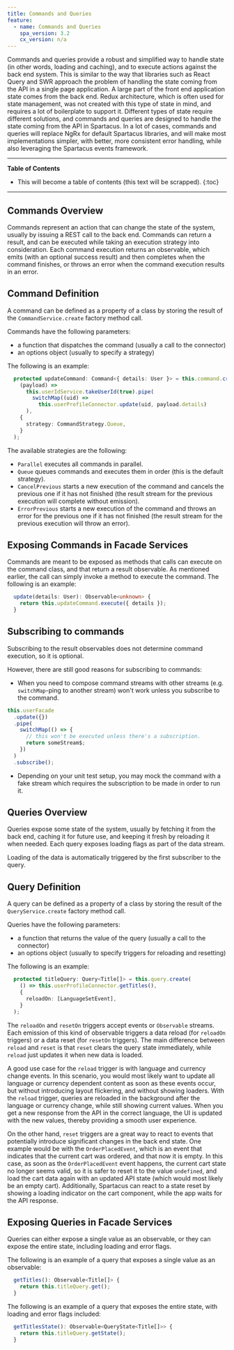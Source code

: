 ```yaml
---
title: Commands and Queries
feature:
  - name: Commands and Queries
    spa_version: 3.2
    cx_version: n/a
---
```


Commands and queries provide a robust and simplified way to handle state (in other words, loading and caching), and to execute actions against the back end system. This is similar to the way that libraries such as React Query and SWR approach the problem of handling the state coming from the API in a single page application. A large part of the front end application state comes from the back end. Redux architecture, which is often used for state management, was not created with this type of state in mind, and requires a lot of boilerplate to support it. Different types of state require different solutions, and commands and queries are designed to handle the state coming from the API in Spartacus. In a lot of cases, commands and queries will replace NgRx for default Spartacus libraries, and will make most implementations simpler, with better, more consistent error handling, while also leveraging the Spartacus events framework.

---

**Table of Contents**

- This will become a table of contents (this text will be scrapped).
  {:toc}

---

## Commands Overview

Commands represent an action that can change the state of the system, usually by issuing a REST call to the back end. Commands can return a result, and can be executed while taking an execution strategy into consideration. Each command execution returns an observable, which emits (with an optional success result) and then completes when the command finishes, or throws an error when the command execution results in an error.

## Command Definition

A command can be defined as a property of a class by storing the result of the `CommandService.create` factory method call.

Commands have the following parameters:

- a function that dispatches the command (usually a call to the connector)
- an options object (usually to specify a strategy)

The following is an example:

```typescript
  protected updateCommand: Command<{ details: User }> = this.command.create(
    (payload) =>
      this.userIdService.takeUserId(true).pipe(
        switchMap((uid) =>
          this.userProfileConnector.update(uid, payload.details)
      ),
    {
      strategy: CommandStrategy.Queue,
    }
  );
```

The available strategies are the following:

- `Parallel` executes all commands in parallel.
- `Queue` queues commands and executes them in order (this is the default strategy).
- `CancelPrevious` starts a new execution of the command and cancels the previous one if it has not finished (the result stream for the previous execution will complete without emission).
- `ErrorPrevious` starts a new execution of the command and throws an error for the previous one if it has not finished (the result stream for the previous execution will throw an error).

## Exposing Commands in Facade Services

Commands are meant to be exposed as methods that calls can execute on the command class, and that return a result observable. As mentioned earlier, the call can simply invoke a method to execute the command. The following is an example:

```typescript
  update(details: User): Observable<unknown> {
    return this.updateCommand.execute({ details });
  }
```

## Subscribing to commands

Subscribing to the result observables does not determine command execution, so it is optional.

However, there are still good reasons for subscribing to commands:

- When you need to compose command streams with other streams (e.g. `switchMap`-ping to another stream) won't work unless you subscribe to the command.

```ts
this.userFacade
  .update({})
  .pipe(
    switchMap(() => {
      // this won't be executed unless there's a subscription.
      return someStream$;
    })
  )
  .subscribe();
```

- Depending on your unit test setup, you may mock the command with a fake stream which requires the subscription to be made in order to run it.

## Queries Overview

Queries expose some state of the system, usually by fetching it from the back end, caching it for future use, and keeping it fresh by reloading it when needed. Each query exposes loading flags as part of the data stream.

Loading of the data is automatically triggered by the first subscriber to the query.

## Query Definition

A query can be defined as a property of a class by storing the result of the `QueryService.create` factory method call.

Queries have the following parameters:

- a function that returns the value of the query (usually a call to the connector)
- an options object (usually to specify triggers for reloading and resetting)

The following is an example:

```typescript
  protected titleQuery: Query<Title[]> = this.query.create(
    () => this.userProfileConnector.getTitles(),
    {
      reloadOn: [LanguageSetEvent],
    }
  );
```

The `reloadOn` and `resetOn` triggers accept events or `Observable` streams. Each emission of this kind of observable triggers a data reload (for `reloadOn` triggers) or a data reset (for `resetOn` triggers). The main difference between `reload` and `reset` is that `reset` clears the query state immediately, while `reload` just updates it when new data is loaded.

A good use case for the `reload` trigger is with language and currency change events. In this scenario, you would most likely want to update all language or currency dependent content as soon as these events occur, but without introducing layout flickering, and without showing loaders. With the `reload` trigger, queries are reloaded in the background after the language or currency change, while still showing current values. When you get a new response from the API in the correct language, the UI is updated with the new values, thereby providing a smooth user experience.

On the other hand, `reset` triggers are a great way to react to events that potentially introduce significant changes in the back end state. One example would be with the `OrderPlacedEvent`, which is an event that indicates that the current cart was ordered, and that now it is empty. In this case, as soon as the `OrderPlacedEvent` event happens, the current cart state no longer seems valid, so it is safer to reset it to the value `undefined`, and load the cart data again with an updated API state (which would most likely be an empty cart). Additionally, Spartacus can react to a state reset by showing a loading indicator on the cart component, while the app waits for the API response.

## Exposing Queries in Facade Services

Queries can either expose a single value as an observable, or they can expose the entire state, including loading and error flags.

The following is an example of a query that exposes a single value as an observable:

```typescript
  getTitles(): Observable<Title[]> {
    return this.titleQuery.get();
  }
```

The following is an example of a query that exposes the entire state, with loading and error flags included:

```typescript
  getTitlesState(): Observable<QueryState<Title[]>> {
    return this.titleQuery.getState();
  }
```
